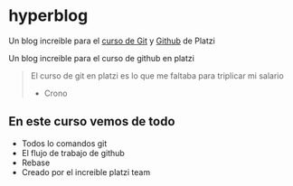 # hyperblog
Un blog increible para el [curso de Git](http://platzi "curso de Git") y [Github](http://github "Github") de Platzi

Un blog increible para el curso de github en platzi 
> El curso de git en platzi es lo que me faltaba para triplicar mi salario
>-  Crono

## En este curso vemos de todo
- Todos lo comandos git 
- El flujo de trabajo de github
- Rebase
- Creado por el increible platzi team